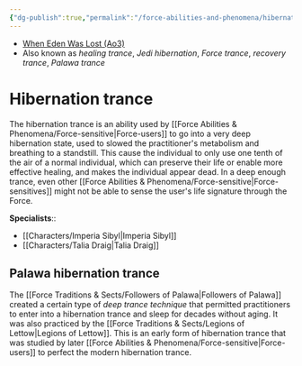 ```yaml
---
{"dg-publish":true,"permalink":"/force-abilities-and-phenomena/hibernation-trance/","tags":["universal","control","forcepower"],"noteIcon":"saber1"}
---
```


- [When Eden Was Lost (Ao3)](https://archiveofourown.org/works/19334440/chapters/45992584)
- Also known as *healing trance*, *Jedi hibernation*, *Force trance*, *recovery trance*, *Palawa trance*
# Hibernation trance
The hibernation trance is an ability used by [[Force Abilities & Phenomena/Force-sensitive\|Force-users]] to go into a very deep hibernation state, used to slowed the practitioner's metabolism and breathing to a standstill. This cause the individual to only use one tenth of the air of a normal individual, which can preserve their life or enable more effective healing, and makes the individual appear dead. In a deep enough trance, even other [[Force Abilities & Phenomena/Force-sensitive\|Force-sensitives]] might not be able to sense the user's life signature through the Force. 

**Specialists**::
- [[Characters/Imperia Sibyl\|Imperia Sibyl]]
- [[Characters/Talia Draig\|Talia Draig]]
## Palawa hibernation trance
The [[Force Traditions & Sects/Followers of Palawa\|Followers of Palawa]] created a certain type of *deep trance technique* that permitted practitioners to enter into a hibernation trance and sleep for decades without aging. It was also practiced by the [[Force Traditions & Sects/Legions of Lettow\|Legions of Lettow]]. This is an early form of hibernation trance that was studied by later [[Force Abilities & Phenomena/Force-sensitive\|Force-users]] to perfect the modern hibernation trance.